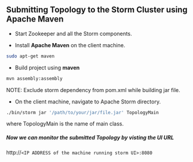 ## Submitting Topology to the Storm Cluster using Apache Maven

* Start Zookeeper and all the Storm components.

* Install **Apache Maven** on the client machine.
```bash
sudo apt-get maven
```
* Build project using **maven**
```bash
mvn assembly:assembly
```
NOTE: Exclude storm dependency from pom.xml while building jar file.

* On the client machine, navigate to Apache Storm directory.
```bash
./bin/storm jar '/path/to/your/jar/file.jar' TopologyMain
```
where TopologyMain is the name of main class.

##### Now we can monitor the submitted Topology by visting the UI URL<br/>
http://``<IP ADDRESS of the machine running storm UI>:8080`` 